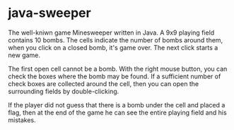 # java-sweeper
The well-kniwn game Minesweeper written in Java. A 9x9 playing field contains 10 bombs. The cells indicate the number of bombs around them, when you click on a closed bomb, it's game over. The next click starts a new game.

The first open cell cannot be a bomb. With the right mouse button, you can check the boxes where the bomb may be found. If a sufficient number of check boxes are collected around the cell, then you can open the surrounding fields by double-clicking.

If the player did not guess that there is a bomb under the cell and placed a flag, then at the end of the game he can see the entire playing field and his mistakes.
